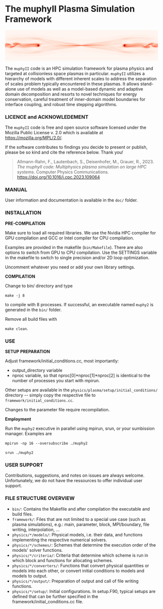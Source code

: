 

# The muphyII Plasma Simulation Framework

![muphyII_reconnection_coupled_simulation_snapshot](images/muphyII_reconnection_coupled_simulation_snapshot.png)

The `muphyII` code is an HPC simulation framework for plasma
physics and targeted at collisionless space plasmas in particular. `muphyII`
utilizes a hierarchy of models with different inherent scales to
address the separation of scales problem typically encountered in
these plasmas. It allows stand-alone use of models as well as a
model-based dynamic and adaptive domain decomposition and resorts to
novel techniques for energy conservation, careful treatment of
inner-domain model boundaries for interface coupling, and robust time
stepping algorithms.


### LICENCE and ACKNOWLEDEMENT

The `muphyII` code is free and open source software licensed under the Mozilla Public
License v. 2.0 which is available at https://mozilla.org/MPL/2.0/.

If the software contributes to findings you decide to present or publish, please be so kind
and cite the reference below. Thank you!

> Allmann-Rahn, F., Lautenbach, S., Deisenhofer, M., Grauer, R., 2023.
*The muphyII code: Multiphysics plasma simulation on large HPC systems*. 
Computer Physics Communications. https://doi.org/10.1016/j.cpc.2023.109064


### MANUAL
User information and documentation is available in the `doc/` folder.


### INSTALLATION

**PRE-COMPILATION**

Make sure to load all required libraries. We use the
Nvidia HPC compiler for GPU compilation and GCC or Intel compiler
for CPU compilation.

Examples are provided in the makefile (`bin/Makefile`).
There are also options to switch from GPU to CPU compilation.
Use the SETTINGS variable in the makefile to switch to
single precision and/or 2D loop optimization.

Uncomment whatever you need or add your own library settings.


**COMPILATION**

Change to bin/ directory and type

`make -j 8`

to compile with 8 processes. If successful, an executable named `muphy2` is generated in the `bin/` folder.

Remove all build files with

`make clean`.


### USE

**SETUP PREPARATION**

Adjust framework/initial_conditions.cc, most importantly:

+ output_directory variable
+ nproc variable, so that nproc[0]*nproc[1]*nproc[2]
is identical to the number of processes you start with
mpirun.

Other setups are available in the
`physics/plasma/setup/initial_conditions/` directory --
simply copy the respective file to `framework/initial_conditions.cc`.

Changes to the parameter file require recompilation.

**Employment**

Run the `muphy2` executive in parallel using mpirun, srun, or your sumbission manager. Examples are 

`mpirun -np 16 --oversubscribe ./muphy2`

`srun ./muphy2`


### USER SUPPORT

Contributions, suggestions, and notes on issues are always welcome. Unfortunately, we do
not have the ressources to offer individual user support.


### FILE STRUCTURE OVERVIEW

+ `bin/`: Contains the Makefile and after compilation the executable and build files.
+ `framework/`: Files that are not limited to a special
use case (such as plasma simulations), e.g.: main, parameter, block, MPI/boundary, file writing, interpolation, ...
+ `physics/*/models/`: Physical models, i.e. their data, and functions implementing the respective numerical solvers.
+ `physics/*/schemes/`: Schemes that determine the execution order of the models' solver functions.
+ `physics/*/criteria/`: Criteria that determine which scheme is run in which block and functions for
allocating schemes.
+ `physics/*/converters/`: Functions that convert physical quantities or models into each other, or convert
initial conditions to models and models to output.
+ `physics/*/output/`: Preparation of output and call of file writing functions.
+ `physics/*/setup/`: Initial configurations. In setup.F90, typical setups are defined that
can be further specified in the framework/initial_conditions.cc file.

